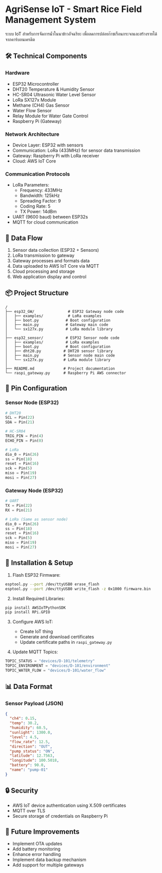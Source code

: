 # AgriSense IoT - Smart Rice Field Management System

ระบบ IoT สำหรับการจัดการน้ำในนาข้าวอัจฉริยะ เพื่อลดการปล่อยก๊าซเรือนกระจกและสร้างรายได้จากคาร์บอนเครดิต

## 🛠 Technical Components

### Hardware
- ESP32 Microcontroller
- DHT20 Temperature & Humidity Sensor
- HC-SR04 Ultrasonic Water Level Sensor
- LoRa SX127x Module
- Methane (CH4) Gas Sensor
- Water Flow Sensor
- Relay Module for Water Gate Control
- Raspberry Pi (Gateway)

### Network Architecture
- Device Layer: ESP32 with sensors
- Communication: LoRa (433MHz) for sensor data transmission
- Gateway: Raspberry Pi with LoRa receiver
- Cloud: AWS IoT Core

### Communication Protocols
- LoRa Parameters:
  - Frequency: 433MHz
  - Bandwidth: 125kHz
  - Spreading Factor: 9
  - Coding Rate: 5
  - TX Power: 14dBm
- UART (9600 baud) between ESP32s
- MQTT for cloud communication

## 📡 Data Flow
1. Sensor data collection (ESP32 + Sensors)
2. LoRa transmission to gateway
3. Gateway processes and formats data
4. Data uploaded to AWS IoT Core via MQTT
5. Cloud processing and storage
6. Web application display and control

## 📦 Project Structure
```
/
├── esp32_GW/               # ESP32 Gateway node code
│   ├── examples/           # LoRa examples
│   ├── boot.py            # Boot configuration
│   ├── main.py            # Gateway main code
│   └── sx127x.py          # LoRa module library
│
├── esp32_sensor/          # ESP32 Sensor node code
│   ├── examples/          # LoRa examples
│   ├── boot.py            # Boot configuration
│   ├── dht20.py          # DHT20 sensor library
│   ├── main.py           # Sensor node main code
│   └── sx127x.py         # LoRa module library
│
├── README.md             # Project documentation
└── raspi_gateway.py      # Raspberry Pi AWS connector
```

## 🔌 Pin Configuration

### Sensor Node (ESP32)
```python
# DHT20
SCL = Pin(22)
SDA = Pin(21)

# HC-SR04
TRIG_PIN = Pin(4)
ECHO_PIN = Pin(0)

# LoRa
dio_0 = Pin(26)
ss = Pin(18)
reset = Pin(16)
sck = Pin(5)
miso = Pin(19)
mosi = Pin(27)
```

### Gateway Node (ESP32)
```python
# UART
TX = Pin(22)
RX = Pin(21)

# LoRa (Same as sensor node)
dio_0 = Pin(26)
ss = Pin(18)
reset = Pin(16)
sck = Pin(5)
miso = Pin(19)
mosi = Pin(27)
```

## 🔧 Installation & Setup

1. Flash ESP32 Firmware:
```bash
esptool.py --port /dev/ttyUSB0 erase_flash
esptool.py --port /dev/ttyUSB0 write_flash -z 0x1000 firmware.bin
```

2. Install Required Libraries:
```bash
pip install AWSIoTPythonSDK
pip install RPi.GPIO
```

3. Configure AWS IoT:
   - Create IoT thing
   - Generate and download certificates
   - Update certificate paths in `raspi_gateway.py`

4. Update MQTT Topics:
```python
TOPIC_STATUS = "devices/D-101/telemetry"
TOPIC_ENVIRONMENT = "devices/D-101/environment"
TOPIC_WATER_FLOW = "devices/D-101/water_flow"
```

## 📊 Data Format

### Sensor Payload (JSON)
```json
{
  "ch4": 0.15,
  "temp": 30.2,
  "humidity": 60.5,
  "sunlight": 1300.0,
  "level": 4.5,
  "flow_rate": 12.5,
  "direction": "OUT",
  "pump_status": "ON",
  "latitude": 12.7563,
  "longitude": 100.5018,
  "battery": 90.0,
  "name": "pump-01"
}
```

## 🔒 Security
- AWS IoT device authentication using X.509 certificates
- MQTT over TLS
- Secure storage of credentials on Raspberry Pi

## 🚀 Future Improvements
- Implement OTA updates
- Add battery monitoring
- Enhance error handling
- Implement data backup mechanism
- Add support for multiple gateways
